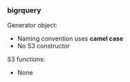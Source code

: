 ### bigrquery

Generator object:
* Naming convention uses **camel case**
* No S3 constructor

S3 functions:
* None
